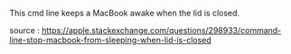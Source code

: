 This cmd line keeps a MacBook awake when the lid is closed. 


source : https://apple.stackexchange.com/questions/298933/command-line-stop-macbook-from-sleeping-when-lid-is-closed
